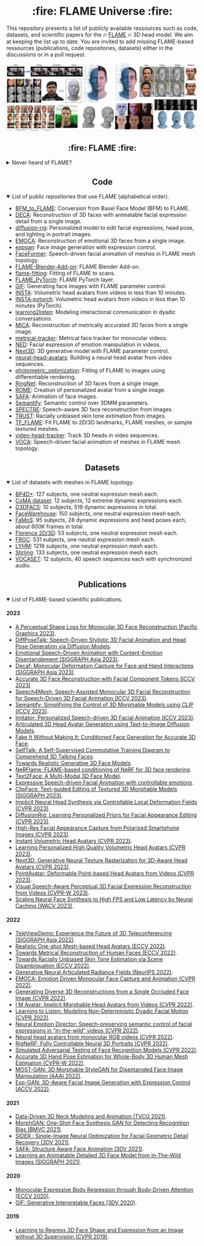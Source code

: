 <h1 align="center">:fire: FLAME Universe :fire:</h1>

This repository presents a list of publicly available ressources such as code, datasets, and scientific papers for the :fire: [FLAME](https://flame.is.tue.mpg.de/) :fire: 3D head model.
We aim at keeping the list up to date. You are invited to add missing FLAME-based ressources (publications, code repositories, datasets) either in the discussions or in a pull request.

<p>
  <p align="center"> 
  <img src="gifs/collection.png">
  </p>
</p>


<h2 align="center">:fire: FLAME :fire:</h2>

<details>
<summary>Never heard of FLAME?</summary>

<p align="center"> 
<img src="gifs/model_variations.gif">
</p>

FLAME is a lightweight and expressive generic head model learned from over 33,000 of accurately aligned 3D scans. 
FLAME combines a linear identity shape space (trained from head scans of 3800 subjects) with an articulated neck, jaw, and eyeballs, pose-dependent corrective blendshapes, and additional global expression blendshapes. 
For details please see the [scientific publication](https://ps.is.tuebingen.mpg.de/uploads_file/attachment/attachment/400/paper.pdf).
FLAME is publicly available under [Creative Commons Attribution license](https://creativecommons.org/licenses/by/4.0/).

</details>

<h2 align="center">Code</h2>

<details open>
<summary>List of public repositories that use FLAME (alphabetical order).</summary>

- [BFM_to_FLAME](https://github.com/TimoBolkart/BFM_to_FLAME): Conversion from Basel Face Model (BFM) to FLAME.
- [DECA](https://github.com/YadiraF/DECA):  Reconstruction of 3D faces with animatable facial expression detail from a single image.
- [diffusion-rig](https://github.com/adobe-research/diffusion-rig): Personalized model to edit facial expressions, head pose, and lighting in portrait images.
- [EMOCA](https://github.com/radekd91/emoca): Reconstruction of emotional 3D faces from a single image.
- [expgan](https://github.com/kakaobrain/expgan): Face image generation with expression control.
- [FaceFormer](https://github.com/EvelynFan/FaceFormer): Speech-driven facial animation of meshes in FLAME mesh topology.
- [FLAME-Blender-Add-on](https://github.com/TimoBolkart/FLAME-Blender-Add-on): FLAME Blender Add-on.
- [flame-fitting](https://github.com/Rubikplayer/flame-fitting): Fitting of FLAME to scans. 
- [FLAME_PyTorch](https://github.com/soubhiksanyal/FLAME_PyTorch): FLAME PyTorch layer. 
- [GIF](https://github.com/ParthaEth/GIF): Generating face images with FLAME parameter control. 
- [INSTA](https://github.com/Zielon/INSTA): Volumetric head avatars from videos in less than 10 minutes. 
- [INSTA-pytorch](https://github.com/Zielon/INSTA-pytorch): Volumetric head avatars from videos in less than 10 minutes (PyTorch).
- [learning2listen](https://github.com/evonneng/learning2listen): Modeling interactional communication in dyadic conversations. 
- [MICA](https://github.com/Zielon/MICA): Reconstruction of metrically accurated 3D faces from a single image. 
- [metrical-tracker](https://github.com/Zielon/metrical-tracker): Metrical face tracker for monocular videos.
- [NED](https://github.com/foivospar/NED): Facial expression of emotion manipulation in videos.
- [Next3D](https://github.com/MrTornado24/Next3D): 3D generative model with FLAME parameter control.  
- [neural-head-avatars](https://github.com/philgras/neural-head-avatars): Building a neural head avatar from video sequences. 
- [photometric_optimization](https://github.com/HavenFeng/photometric_optimization): Fitting of FLAME to images using differentiable rendering. 
- [RingNet](https://github.com/soubhiksanyal/RingNet): Reconstruction of 3D faces from a single image. 
- [ROME](https://github.com/SamsungLabs/rome): Creation of personalized avatar from a single image.
- [SAFA](https://github.com/Qiulin-W/SAFA): Animation of face images.
- [Semantify](https://github.com/Omergral/Semantify): Semantic control over 3DMM parameters. 
- [SPECTRE](https://github.com/filby89/spectre): Speech-aware 3D face reconstruction from images.
- [TRUST](https://github.com/HavenFeng/TRUST): Racially unbiased skin tone extimation from images.
- [TF_FLAME](https://github.com/TimoBolkart/TF_FLAME): Fit FLAME to 2D/3D landmarks, FLAME meshes, or sample textured meshes. 
- [video-head-tracker](https://github.com/philgras/video-head-tracker): Track 3D heads in video sequences. 
- [VOCA](https://github.com/TimoBolkart/voca): Speech-driven facial animation of meshes in FLAME mesh topology.

</details>



<h2 align="center">Datasets</h2>

<details open>
<summary>List of datasets with meshes in FLAME topology. </summary>

- [BP4D+](https://github.com/Zielon/MICA/tree/master/datasets): 127 subjects, one neutral expression mesh each. 
- [CoMA dataset](https://coma.is.tue.mpg.de/download.php): 12 subjects, 12 extreme dynamic expressions each.
- [D3DFACS](https://flame.is.tue.mpg.de/download.php): 10 subjects, 519 dynamic expressions in total.
- [FaceWarehouse](http://kunzhou.net/zjugaps/facewarehouse/): 150 subjects, one neutral expression mesh each. 
- [FaMoS](https://tempeh.is.tue.mpg.de/): 95 subjects, 28 dynamic expressions and head poses each, about 600K frames in total.
- [Florence 2D/3D](https://github.com/Zielon/MICA/tree/master/datasets): 53 subjects, one neutral expression mesh each. 
- [FRGC](https://github.com/Zielon/MICA/tree/master/datasets): 531 subjects, one neutral expression mesh each. 
- [LYHM](https://www-users.cs.york.ac.uk/~nep/research/Headspace/): 1216 subjects, one neutral expression mesh each. 
- [Stirling](https://github.com/Zielon/MICA/tree/master/datasets): 133 subjects, one neutral expression mesh each. 
- [VOCASET](https://github.com/TimoBolkart/voca): 12 subjects, 40 speech sequences each with synchronized audio.


</details>



<h2 align="center">Publications</h2>

<details open>
<summary>List of FLAME-based scientific publications.</summary>

#### 2023

- [A Perceptual Shape Loss for Monocular 3D Face Reconstruction (Pacific Graphics 2023)](https://studios.disneyresearch.com/app/uploads/2023/09/A-Perceptual-Shape-Loss-for-Monocular-3D-Face-Reconstruction-Paper.pdf).
- [DiffPoseTalk: Speech-Driven Stylistic 3D Facial Animation and Head Pose Generation via Diffusion Models](https://browse.arxiv.org/pdf/2310.00434.pdf).
- [Emotional Speech-Driven Animation with Content-Emotion Disentanglement (SIGGRAPH Asia 2023)](https://arxiv.org/pdf/2306.08990.pdf).
- [Decaf: Monocular Deformation Capture for Face and Hand Interactions (SIGGRAPH Asia 2023)](https://vcai.mpi-inf.mpg.de/projects/Decaf/static/paper.pdf).
- [Accurate 3D Face Reconstruction with Facial Component Tokens (ICCV 2023)](https://openaccess.thecvf.com/content/ICCV2023/papers/Zhang_Accurate_3D_Face_Reconstruction_with_Facial_Component_Tokens_ICCV_2023_paper.pdf)
- [Speech4Mesh: Speech-Assisted Monocular 3D Facial Reconstruction for Speech-Driven 3D Facial Animation (ICCV 2023)](https://openaccess.thecvf.com/content/ICCV2023/papers/He_Speech4Mesh_Speech-Assisted_Monocular_3D_Facial_Reconstruction_for_Speech-Driven_3D_Facial_ICCV_2023_paper.pdf).
- [Semantify: Simplifying the Control of 3D Morphable Models using CLIP (ICCV 2023)](https://arxiv.org/pdf/2308.07415.pdf).
- [Imitator: Personalized Speech-driven 3D Facial Animation (ICCV 2023)](https://arxiv.org/pdf/2301.00023.pdf).
- [Articulated 3D Head Avatar Generation using Text-to-Image Diffusion Models](https://arxiv.org/pdf/2307.04859.pdf).
- [Fake It Without Making It: Conditioned Face Generation for Accurate 3D Face](https://arxiv.org/pdf/2307.13639.pdf).
- [SelfTalk: A Self-Supervised Commutative Training Diagram to Comprehend 3D Talking Faces](https://arxiv.org/pdf/2306.10799.pdf).
- [Towards Realistic Generative 3D Face Models](https://arxiv.org/pdf/2304.12483.pdf).
- [NeRFlame: FLAME-based conditioning of NeRF for 3D face rendering](https://arxiv.org/pdf/2303.06226.pdf).
- [Text2Face: A Multi-Modal 3D Face Model](https://arxiv.org/pdf/2303.02688.pdf).
- [Expressive Speech-driven Facial Animation with controllable emotions](https://arxiv.org/pdf/2301.02008.pdf).
- [ClipFace: Text-guided Editing of Textured 3D Morphable Models (SIGGRAPH 2023)](https://arxiv.org/pdf/2212.01406.pdf).
- [Implicit Neural Head Synthesis via Controllable Local Deformation Fields (CVPR 2023)](https://arxiv.org/pdf/2304.11113.pdf).
- [DiffusionRig: Learning Personalized Priors for Facial Appearance Editing (CVPR 2023)](https://arxiv.org/pdf/2304.06711.pdf).
- [High-Res Facial Appearance Capture from Polarized Smartphone Images (CVPR 2023)](https://arxiv.org/pdf/2212.01160.pdf).
- [Instant Volumetric Head Avatars (CVPR 2023)](https://arxiv.org/pdf/2211.12499.pdf).
- [Learning Personalized High Quality Volumetric Head Avatars (CVPR 2023)](https://arxiv.org/pdf/2304.01436.pdf).
- [Next3D: Generative Neural Texture Rasterization for 3D-Aware Head Avatars (CVPR 2023)](https://arxiv.org/pdf/2211.11208.pdf).
- [PointAvatar: Deformable Point-based Head Avatars from Videos (CVPR 2023)](https://arxiv.org/pdf/2212.08377.pdf).
- [Visual Speech-Aware Perceptual 3D Facial Expression Reconstruction from Videos (CVPR-W 2023)](https://arxiv.org/pdf/2207.11094.pdf).
- [Scaling Neural Face Synthesis to High FPS and Low Latency by Neural Caching (WACV 2023)](https://arxiv.org/pdf/2211.05773.pdf).
  
#### 2022

- [TeleViewDemo: Experience the Future of 3D Teleconferencing (SIGGRAPH Asia 2022)](https://dl.acm.org/doi/fullHtml/10.1145/3550472.3558404).
- [Realistic One-shot Mesh-based Head Avatars (ECCV 2022)](https://arxiv.org/pdf/2206.08343.pdf).
- [Towards Metrical Reconstruction of Human Faces (ECCV 2022)](https://arxiv.org/pdf/2204.06607.pdf).
- [Towards Racially Unbiased Skin Tone Estimation via Scene Disambiguation (ECCV 2022)](https://arxiv.org/pdf/2205.03962.pdf).
- [Generative Neural Articulated Radiance Fields (NeurIPS 2022)](https://arxiv.org/pdf/2206.14314.pdf).
- [EMOCA: Emotion Driven Monocular Face Capture and Animation (CVPR 2022)](https://arxiv.org/pdf/2204.11312.pdf).
- [Generating Diverse 3D Reconstructions from a Single Occluded Face Image (CVPR 2022)](https://arxiv.org/pdf/2112.00879.pdf).
- [I M Avatar: Implicit Morphable Head Avatars from Videos (CVPR 2022)](https://arxiv.org/pdf/2112.07471.pdf).
- [Learning to Listen: Modeling Non-Deterministic Dyadic Facial Motion (CVPR 2022)](https://arxiv.org/pdf/2204.08451.pdf).
- [Neural Emotion Director: Speech-preserving semantic control of facial expressions in “in-the-wild” videos (CVPR 2022)](https://arxiv.org/pdf/2112.00585.pdf).
- [Neural head avatars from monocular RGB videos (CVPR 2022)](https://arxiv.org/pdf/2112.01554.pdf).
- [RigNeRF: Fully Controllable Neural 3D Portraits (CVPR 2022)](https://arxiv.org/pdf/2206.06481.pdf).
- [Simulated Adversarial Testing of Face Recognition Models (CVPR 2022)](https://arxiv.org/pdf/2106.04569.pdf).
- [Accurate 3D Hand Pose Estimation for Whole-Body 3D Human Mesh Estimation (CVPR-W 2022)](https://arxiv.org/pdf/2011.11534.pdf).
- [MOST-GAN: 3D Morphable StyleGAN for Disentangled Face Image Manipulation (AAAI 2022)](https://arxiv.org/pdf/2111.01048.pdf).
- [Exp-GAN: 3D-Aware Facial Image Generation with Expression Control (ACCV 2022)](https://openaccess.thecvf.com/content/ACCV2022/papers/Lee_Exp-GAN_3D-Aware_Facial_Image_Generation_with_Expression_Control_ACCV_2022_paper.pdf).

#### 2021

- [Data-Driven 3D Neck Modeling and Animation (TVCG 2021)](http://xufeng.site/publications/2020/Data-Driven%203D%20Neck%20Modeling%20and%20Animation.pdf).
- [MorphGAN: One-Shot Face Synthesis GAN for Detecting Recognition Bias (BMVC 2021)](https://arxiv.org/pdf/2012.05225.pdf).
- [SIDER : Single-Image Neural Optimization for Facial Geometric Detail Recovery (3DV 2021)](https://arxiv.org/pdf/2108.05465.pdf).
- [SAFA: Structure Aware Face Animation (3DV 2021)](https://arxiv.org/pdf/2111.04928.pdf).
- [Learning an Animatable Detailed 3D Face Model from In-The-Wild Images (SIGGRAPH 2021)](https://arxiv.org/pdf/2012.04012.pdf).

#### 2020

- [Monocular Expressive Body Regression through Body-Driven Attention (ECCV 2020)](https://arxiv.org/pdf/2008.09062.pdf).
- [GIF: Generative Interpretable Faces (3DV 2020)](https://arxiv.org/pdf/2009.00149.pdf).

#### 2019

- [Learning to Regress 3D Face Shape and Expression from an Image without 3D Supervision (CVPR 2019)](https://arxiv.org/pdf/1905.06817.pdf).

</details>



